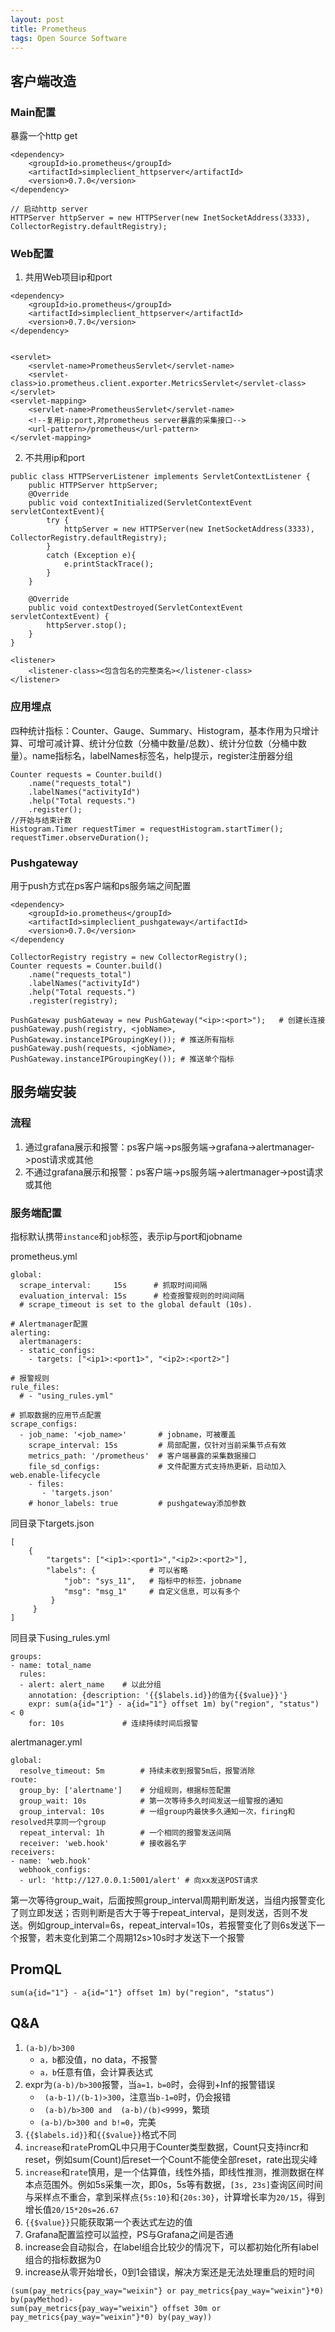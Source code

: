 ```yaml
---
layout: post
title: Prometheus
tags: Open Source Software
---
```


## 客户端改造

### Main配置
暴露一个http get
```
<dependency>
    <groupId>io.prometheus</groupId>
    <artifactId>simpleclient_httpserver</artifactId>
    <version>0.7.0</version>
</dependency>

// 启动http server
HTTPServer httpServer = new HTTPServer(new InetSocketAddress(3333), CollectorRegistry.defaultRegistry);
```
### Web配置
1. 共用Web项目ip和port
```
<dependency>
    <groupId>io.prometheus</groupId>
    <artifactId>simpleclient_httpserver</artifactId>
    <version>0.7.0</version>
</dependency>


<servlet>
    <servlet-name>PrometheusServlet</servlet-name>
    <servlet-class>io.prometheus.client.exporter.MetricsServlet</servlet-class>
</servlet>
<servlet-mapping>
    <servlet-name>PrometheusServlet</servlet-name>
    <!--复用ip:port,对prometheus server暴露的采集接口-->
    <url-pattern>/prometheus</url-pattern>
</servlet-mapping>
```
2. 不共用ip和port

```
public class HTTPServerListener implements ServletContextListener {
    public HTTPServer httpServer;
    @Override
    public void contextInitialized(ServletContextEvent servletContextEvent){
        try {
            httpServer = new HTTPServer(new InetSocketAddress(3333), CollectorRegistry.defaultRegistry);
        }
        catch (Exception e){
            e.printStackTrace();
        }
    }

    @Override
    public void contextDestroyed(ServletContextEvent servletContextEvent) {
        httpServer.stop();
    }
}

<listener>
    <listener-class><包含包名的完整类名></listener-class>
</listener>
```

### 应用埋点
四种统计指标：Counter、Gauge、Summary、Histogram，基本作用为只增计算、可增可减计算、统计分位数（分桶中数量/总数）、统计分位数（分桶中数量）。name指标名，labelNames标签名，help提示，register注册器分组
```
Counter requests = Counter.build()
    .name("requests_total")
    .labelNames("activityId")
    .help("Total requests.")
    .register();
//开始与结束计数  
Histogram.Timer requestTimer = requestHistogram.startTimer();
requestTimer.observeDuration();
```

### Pushgateway
用于push方式在ps客户端和ps服务端之间配置
```
<dependency>
    <groupId>io.prometheus</groupId>
    <artifactId>simpleclient_pushgateway</artifactId>
    <version>0.7.0</version>
</dependency

CollectorRegistry registry = new CollectorRegistry();
Counter requests = Counter.build()
    .name("requests_total")
    .labelNames("activityId")
    .help("Total requests.")
    .register(registry);
    
PushGateway pushGateway = new PushGateway("<ip>:<port>");   # 创建长连接
pushGateway.push(registry, <jobName>, PushGateway.instanceIPGroupingKey()); # 推送所有指标
pushGateway.push(requests, <jobName>, PushGateway.instanceIPGroupingKey()); # 推送单个指标
```
## 服务端安装

### 流程
1. 通过grafana展示和报警：ps客户端->ps服务端->grafana->alertmanager->post请求或其他
2. 不通过grafana展示和报警：ps客户端->ps服务端->alertmanager->post请求或其他

### 服务端配置
指标默认携带`instance`和`job`标签，表示ip与port和jobname

prometheus.yml
```
global:
  scrape_interval:     15s      # 抓取时间间隔
  evaluation_interval: 15s      # 检查报警规则的时间间隔
  # scrape_timeout is set to the global default (10s).

# Alertmanager配置
alerting:
  alertmanagers:
  - static_configs:
    - targets: ["<ip1>:<port1>", "<ip2>:<port2>"]

# 报警规则
rule_files:
  # - "using_rules.yml"

# 抓取数据的应用节点配置
scrape_configs:
  - job_name: '<job_name>'       # jobname，可被覆盖
    scrape_interval: 15s         # 局部配置，仅针对当前采集节点有效
    metrics_path: '/prometheus'  # 客户端暴露的采集数据接口
    file_sd_configs:             # 文件配置方式支持热更新，启动加入web.enable-lifecycle
    - files:
       - 'targets.json'
    # honor_labels: true         # pushgateway添加参数
```
同目录下targets.json
```
[
    {
        "targets": ["<ip1>:<port1>","<ip2>:<port2>"],
        "labels": {            # 可以省略
			"job": "sys_11",   # 指标中的标签，jobname
            "msg": "msg_1"     # 自定义信息，可以有多个
         }
     }
]
```
同目录下using_rules.yml
```
groups:
- name: total_name
  rules:
  - alert: alert_name    # 以此分组
    annotation: {description: '{{$labels.id}}的值为{{$value}}'}
    expr: sum(a{id="1"} - a{id="1"} offset 1m) by("region", "status") < 0
    for: 10s             # 连续持续时间后报警
```
alertmanager.yml
```
global:
  resolve_timeout: 5m        # 持续未收到报警5m后，报警消除
route:
  group_by: ['alertname']    # 分组规则，根据标签配置
  group_wait: 10s            # 第一次等待多久时间发送一组警报的通知
  group_interval: 10s        # 一组group内最快多久通知一次，firing和resolved共享同一个group
  repeat_interval: 1h        # 一个相同的报警发送间隔
  receiver: 'web.hook'       # 接收器名字
receivers:
- name: 'web.hook'
  webhook_configs:
  - url: 'http://127.0.0.1:5001/alert' # 向xx发送POST请求
```
第一次等待group_wait，后面按照group_interval周期判断发送，当组内报警变化了则立即发送；否则判断是否大于等于repeat_interval，是则发送，否则不发送。例如group_interval=6s，repeat_interval=10s，若报警变化了则6s发送下一个报警，若未变化到第二个周期12s>10s时才发送下一个报警
## PromQL
```
sum(a{id="1"} - a{id="1"} offset 1m) by("region", "status")
```
## Q&A
1. `(a-b)/b>300`
    - `a，b`都没值，no data，不报警
    - `a，b`任意有值，会计算表达式
2. expr为`(a-b)/b>300`报警，当`a=1，b=0`时，会得到+Inf的报警错误
    - ` (a-b-1)/(b-1)>300`，注意当`b-1=0`时，仍会报错
    - ` (a-b)/b>300 and  (a-b)/(b)<9999`，繁琐
    - `(a-b)/b>300 and b!=0`，完美
3. `{{$labels.id}}`和`{{$value}}`格式不同
4. `increase`和`rate`PromQL中只用于Counter类型数据，Count只支持incr和reset，例如sum(Count)后reset一个Count不能使全部reset，rate出现尖峰
5. `increase`和`rate`慎用，是一个估算值，线性外插，即线性推测，推测数据在样本点范围外。例如5s采集一次，即0s，5s等有数据，`[3s, 23s]`查询区间时间与采样点不重合，拿到采样点`{5s:10}`和`{20s:30}`，计算增长率为`20/15`，得到增长值`20/15*20s=26.67`
6. `{{$value}}`只能获取第一个表达式左边的值
7. Grafana配置监控可以监控，PS与Grafana之间是否通
8. increase会自动拟合，在label组合比较少的情况下，可以都初始化所有label组合的指标数据为0
9. increase从零开始增长，0到1会错误，解决方案还是无法处理重启的短时间
```
(sum(pay_metrics{pay_way="weixin"} or pay_metrics{pay_way="weixin"}*0) by(payMethod)-
sum(pay_metrics{pay_way="weixin"} offset 30m or pay_metrics{pay_way="weixin"}*0) by(pay_way))
```